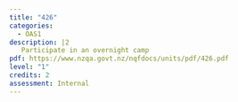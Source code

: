 ```yaml
---
title: "426"
categories:
  - OAS1
description: |2
   Participate in an overnight camp
pdf: https://www.nzqa.govt.nz/nqfdocs/units/pdf/426.pdf
level: "1"
credits: 2
assessment: Internal
---
```

